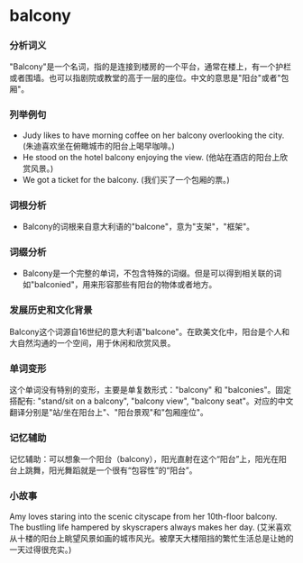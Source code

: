 # balcony

### 分析词义

  

"Balcony"是一个名词，指的是连接到楼房的一个平台，通常在楼上，有一个护栏或者围墙。也可以指剧院或教堂的高于一层的座位。中文的意思是"阳台"或者"包厢"。

  

### 列举例句

  

*   Judy likes to have morning coffee on her balcony overlooking the city. (朱迪喜欢坐在俯瞰城市的阳台上喝早咖啡。)
*   He stood on the hotel balcony enjoying the view. (他站在酒店的阳台上欣赏风景。)
*   We got a ticket for the balcony. (我们买了一个包厢的票。)

  

### 词根分析

  

*   Balcony的词根来自意大利语的"balcone"，意为"支架"，"框架"。

  

### 词缀分析

  

*   Balcony是一个完整的单词，不包含特殊的词缀。但是可以得到相关联的词如"balconied"，用来形容那些有阳台的物体或者地方。

  

### 发展历史和文化背景

  

Balcony这个词源自16世纪的意大利语"balcone"。在欧美文化中，阳台是个人和大自然沟通的一个空间，用于休闲和欣赏风景。

  

### 单词变形

  

这个单词没有特别的变形，主要是单复数形式："balcony" 和 "balconies"。固定搭配有: "stand/sit on a balcony", "balcony view", "balcony seat"。对应的中文翻译分别是"站/坐在阳台上"、"阳台景观"和"包厢座位"。

  

### 记忆辅助

  

记忆辅助：可以想象一个阳台（balcony），阳光直射在这个“阳台”上，阳光在阳台上跳舞，阳光舞蹈就是一个很有“包容性”的“阳台”。

  

### 小故事

  

Amy loves staring into the scenic cityscape from her 10th-floor balcony. The bustling life hampered by skyscrapers always makes her day. (艾米喜欢从十楼的阳台上眺望风景如画的城市风光。被摩天大楼阻挡的繁忙生活总是让她的一天过得很充实。)

